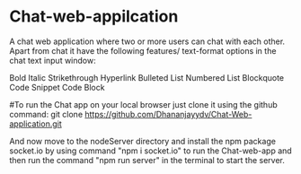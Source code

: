 # Chat-web-appilcation

A chat web application where two or more users can chat with each other. Apart from chat it have the following features/ text-format options in the chat text input window:

Bold
Italic
Strikethrough
Hyperlink
Bulleted List
Numbered List
Blockquote
Code Snippet
Code Block

#To run the Chat app on your local browser just clone it using the github command:
git clone https://github.com/Dhananjayydv/Chat-Web-application.git

And now move to the nodeServer directory and install the npm package socket.io by using command "npm i socket.io" to run the Chat-web-app and then run the command "npm run server" in the terminal to start the server.
